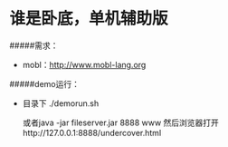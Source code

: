 谁是卧底，单机辅助版
=================
#####需求：

* mobl：http://www.mobl-lang.org

#####demo运行：

* 目录下 ./demorun.sh

	或者java -jar fileserver.jar 8888 www
	然后浏览器打开http://127.0.0.1:8888/undercover.html